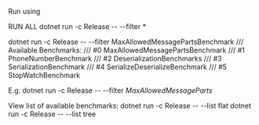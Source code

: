 Run using 

RUN ALL
dotnet run -c Release -- --filter *


dotnet run -c Release -- --filter MaxAllowedMessagePartsBenchmark
/// Available Benchmarks:
/// #0 MaxAllowedMessagePartsBenchmark
/// #1 PhoneNumberBenchmark
/// #2 DeserializationBenchmarks
/// #3 SerializationBenchmark
/// #4 SerializeDeserializeBenchmark
/// #5 StopWatchBenchmark

E.g. dotnet run -c Release -- --filter *MaxAllowedMessageParts*

View list of available benchmarks:
dotnet run -c Release -- --list flat
dotnet run -c Release -- --list tree
